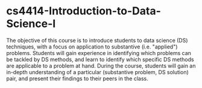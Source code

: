 # cs4414-Introduction-to-Data-Science-I
The objective of this course is to introduce students to data science (DS) techniques, with a focus on application to substantive (i.e. "applied") problems. Students will gain experience in identifying which problems can be tackled by DS methods, and learn to identify which specific DS methods are applicable to a problem at hand. During the course, students will gain an in-depth understanding of a particular (substantive problem, DS solution) pair, and present their findings to their peers in the class.
